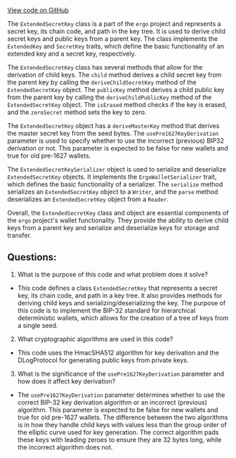 [View code on GitHub](https://github.com/ergoplatform/ergo/ergo-wallet/src/main/scala/org/ergoplatform/wallet/secrets/ExtendedSecretKey.scala)

The `ExtendedSecretKey` class is a part of the `ergo` project and represents a secret key, its chain code, and path in the key tree. It is used to derive child secret keys and public keys from a parent key. The class implements the `ExtendedKey` and `SecretKey` traits, which define the basic functionality of an extended key and a secret key, respectively.

The `ExtendedSecretKey` class has several methods that allow for the derivation of child keys. The `child` method derives a child secret key from the parent key by calling the `deriveChildSecretKey` method of the `ExtendedSecretKey` object. The `publicKey` method derives a child public key from the parent key by calling the `deriveChildPublicKey` method of the `ExtendedSecretKey` object. The `isErased` method checks if the key is erased, and the `zeroSecret` method sets the key to zero.

The `ExtendedSecretKey` object has a `deriveMasterKey` method that derives the master secret key from the seed bytes. The `usePre1627KeyDerivation` parameter is used to specify whether to use the incorrect (previous) BIP32 derivation or not. This parameter is expected to be false for new wallets and true for old pre-1627 wallets.

The `ExtendedSecretKeySerializer` object is used to serialize and deserialize `ExtendedSecretKey` objects. It implements the `ErgoWalletSerializer` trait, which defines the basic functionality of a serializer. The `serialize` method serializes an `ExtendedSecretKey` object to a `Writer`, and the `parse` method deserializes an `ExtendedSecretKey` object from a `Reader`.

Overall, the `ExtendedSecretKey` class and object are essential components of the `ergo` project's wallet functionality. They provide the ability to derive child keys from a parent key and serialize and deserialize keys for storage and transfer.
## Questions: 
 1. What is the purpose of this code and what problem does it solve?
- This code defines a class `ExtendedSecretKey` that represents a secret key, its chain code, and path in a key tree. It also provides methods for deriving child keys and serializing/deserializing the key. The purpose of this code is to implement the BIP-32 standard for hierarchical deterministic wallets, which allows for the creation of a tree of keys from a single seed.

2. What cryptographic algorithms are used in this code?
- This code uses the HmacSHA512 algorithm for key derivation and the DLogProtocol for generating public keys from private keys.

3. What is the significance of the `usePre1627KeyDerivation` parameter and how does it affect key derivation?
- The `usePre1627KeyDerivation` parameter determines whether to use the correct BIP-32 key derivation algorithm or an incorrect (previous) algorithm. This parameter is expected to be false for new wallets and true for old pre-1627 wallets. The difference between the two algorithms is in how they handle child keys with values less than the group order of the elliptic curve used for key generation. The correct algorithm pads these keys with leading zeroes to ensure they are 32 bytes long, while the incorrect algorithm does not.